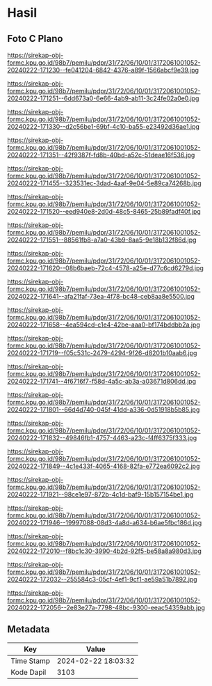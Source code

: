 # Hasil

## Foto C Plano

https://sirekap-obj-formc.kpu.go.id/98b7/pemilu/pdpr/31/72/06/10/01/3172061001052-20240222-171230--fe041204-6842-4376-a89f-1566abcf9e39.jpg

https://sirekap-obj-formc.kpu.go.id/98b7/pemilu/pdpr/31/72/06/10/01/3172061001052-20240222-171251--6dd673a0-6e66-4ab9-ab11-3c24fe02a0e0.jpg

https://sirekap-obj-formc.kpu.go.id/98b7/pemilu/pdpr/31/72/06/10/01/3172061001052-20240222-171330--d2c56be1-69bf-4c10-ba55-e23492d36ae1.jpg

https://sirekap-obj-formc.kpu.go.id/98b7/pemilu/pdpr/31/72/06/10/01/3172061001052-20240222-171351--42f9387f-fd8b-40bd-a52c-51deae16f536.jpg

https://sirekap-obj-formc.kpu.go.id/98b7/pemilu/pdpr/31/72/06/10/01/3172061001052-20240222-171455--323531ec-3dad-4aaf-9e04-5e89ca74268b.jpg

https://sirekap-obj-formc.kpu.go.id/98b7/pemilu/pdpr/31/72/06/10/01/3172061001052-20240222-171520--eed940e8-2d0d-48c5-8465-25b89fadf40f.jpg

https://sirekap-obj-formc.kpu.go.id/98b7/pemilu/pdpr/31/72/06/10/01/3172061001052-20240222-171551--88561fb8-a7a0-43b9-8aa5-9e18b132f86d.jpg

https://sirekap-obj-formc.kpu.go.id/98b7/pemilu/pdpr/31/72/06/10/01/3172061001052-20240222-171620--08b6baeb-72c4-4578-a25e-d77c6cd6279d.jpg

https://sirekap-obj-formc.kpu.go.id/98b7/pemilu/pdpr/31/72/06/10/01/3172061001052-20240222-171641--afa21faf-73ea-4f78-bc48-ceb8aa8e5500.jpg

https://sirekap-obj-formc.kpu.go.id/98b7/pemilu/pdpr/31/72/06/10/01/3172061001052-20240222-171658--4ea594cd-c1e4-42be-aaa0-bf174bddbb2a.jpg

https://sirekap-obj-formc.kpu.go.id/98b7/pemilu/pdpr/31/72/06/10/01/3172061001052-20240222-171719--f05c531c-2479-4294-9f26-d8201b10aab6.jpg

https://sirekap-obj-formc.kpu.go.id/98b7/pemilu/pdpr/31/72/06/10/01/3172061001052-20240222-171741--4f6716f7-f58d-4a5c-ab3a-a03671d806dd.jpg

https://sirekap-obj-formc.kpu.go.id/98b7/pemilu/pdpr/31/72/06/10/01/3172061001052-20240222-171801--66d4d740-045f-41dd-a336-0d51918b5b85.jpg

https://sirekap-obj-formc.kpu.go.id/98b7/pemilu/pdpr/31/72/06/10/01/3172061001052-20240222-171832--49846fb1-4757-4463-a23c-f4ff6375f333.jpg

https://sirekap-obj-formc.kpu.go.id/98b7/pemilu/pdpr/31/72/06/10/01/3172061001052-20240222-171849--4c1e433f-4065-4168-82fa-e772ea6092c2.jpg

https://sirekap-obj-formc.kpu.go.id/98b7/pemilu/pdpr/31/72/06/10/01/3172061001052-20240222-171921--98ce1e97-872b-4c1d-baf9-15b157154be1.jpg

https://sirekap-obj-formc.kpu.go.id/98b7/pemilu/pdpr/31/72/06/10/01/3172061001052-20240222-171946--19997088-08d3-4a8d-a634-b6ae5fbc186d.jpg

https://sirekap-obj-formc.kpu.go.id/98b7/pemilu/pdpr/31/72/06/10/01/3172061001052-20240222-172010--f8bc1c30-3990-4b2d-92f5-be58a8a980d3.jpg

https://sirekap-obj-formc.kpu.go.id/98b7/pemilu/pdpr/31/72/06/10/01/3172061001052-20240222-172032--255584c3-05cf-4ef1-9cf1-ae59a51b7892.jpg

https://sirekap-obj-formc.kpu.go.id/98b7/pemilu/pdpr/31/72/06/10/01/3172061001052-20240222-172056--2e83e27a-7798-48bc-9300-eeac54359abb.jpg


## Metadata

| Key        | Value               |
| ---------- | ------------------- |
| Time Stamp | 2024-02-22 18:03:32 |
| Kode Dapil | 3103                |



